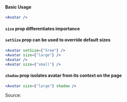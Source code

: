 #### Basic Usage

```jsx
<Avatar />
```

#### `size` prop differentiates importance

#### `setSize` prop can be used to override default sizes

```jsx padded
<Avatar setSize={"5rem"} />
<Avatar size={"large"} />
<Avatar />
<Avatar size={"small"} />
```

#### `shadow` prop isolates avatar from its context on the page

```jsx padded
<Avatar size={"large"} shadow />
```

Source:

```js { "file": "./Avatar.js" }
```

